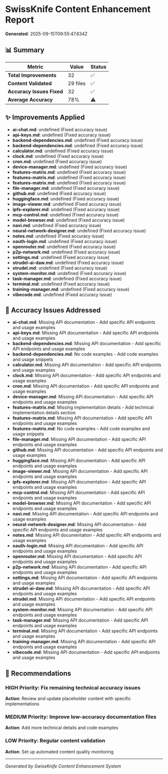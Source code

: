 # SwissKnife Content Enhancement Report

**Generated**: 2025-09-15T09:55:47.634Z

## 📊 Summary

| Metric | Value | Status |
|--------|-------|--------|
| **Total Improvements** | 32 | ✅ |
| **Content Validated** | 29 files | ✅ |
| **Accuracy Issues Fixed** | 32 | ✅ |
| **Average Accuracy** | 78% | ⚠️ |

## ✨ Improvements Applied

- **ai-chat.md**: undefined (Fixed accuracy issue)
- **api-keys.md**: undefined (Fixed accuracy issue)
- **backend-dependencies.md**: undefined (Fixed accuracy issue)
- **backend-dependencies.md**: undefined (Fixed accuracy issue)
- **calculator.md**: undefined (Fixed accuracy issue)
- **clock.md**: undefined (Fixed accuracy issue)
- **cron.md**: undefined (Fixed accuracy issue)
- **device-manager.md**: undefined (Fixed accuracy issue)
- **features-matrix.md**: undefined (Fixed accuracy issue)
- **features-matrix.md**: undefined (Fixed accuracy issue)
- **features-matrix.md**: undefined (Fixed accuracy issue)
- **file-manager.md**: undefined (Fixed accuracy issue)
- **github.md**: undefined (Fixed accuracy issue)
- **huggingface.md**: undefined (Fixed accuracy issue)
- **image-viewer.md**: undefined (Fixed accuracy issue)
- **ipfs-explorer.md**: undefined (Fixed accuracy issue)
- **mcp-control.md**: undefined (Fixed accuracy issue)
- **model-browser.md**: undefined (Fixed accuracy issue)
- **navi.md**: undefined (Fixed accuracy issue)
- **neural-network-designer.md**: undefined (Fixed accuracy issue)
- **notes.md**: undefined (Fixed accuracy issue)
- **oauth-login.md**: undefined (Fixed accuracy issue)
- **openrouter.md**: undefined (Fixed accuracy issue)
- **p2p-network.md**: undefined (Fixed accuracy issue)
- **settings.md**: undefined (Fixed accuracy issue)
- **strudel-ai-daw.md**: undefined (Fixed accuracy issue)
- **strudel.md**: undefined (Fixed accuracy issue)
- **system-monitor.md**: undefined (Fixed accuracy issue)
- **task-manager.md**: undefined (Fixed accuracy issue)
- **terminal.md**: undefined (Fixed accuracy issue)
- **training-manager.md**: undefined (Fixed accuracy issue)
- **vibecode.md**: undefined (Fixed accuracy issue)

## 🔧 Accuracy Issues Addressed

- **ai-chat.md**: Missing API documentation - Add specific API endpoints and usage examples
- **api-keys.md**: Missing API documentation - Add specific API endpoints and usage examples
- **backend-dependencies.md**: Missing API documentation - Add specific API endpoints and usage examples
- **backend-dependencies.md**: No code examples - Add code examples and usage snippets
- **calculator.md**: Missing API documentation - Add specific API endpoints and usage examples
- **clock.md**: Missing API documentation - Add specific API endpoints and usage examples
- **cron.md**: Missing API documentation - Add specific API endpoints and usage examples
- **device-manager.md**: Missing API documentation - Add specific API endpoints and usage examples
- **features-matrix.md**: Missing implementation details - Add technical implementation details section
- **features-matrix.md**: Missing API documentation - Add specific API endpoints and usage examples
- **features-matrix.md**: No code examples - Add code examples and usage snippets
- **file-manager.md**: Missing API documentation - Add specific API endpoints and usage examples
- **github.md**: Missing API documentation - Add specific API endpoints and usage examples
- **huggingface.md**: Missing API documentation - Add specific API endpoints and usage examples
- **image-viewer.md**: Missing API documentation - Add specific API endpoints and usage examples
- **ipfs-explorer.md**: Missing API documentation - Add specific API endpoints and usage examples
- **mcp-control.md**: Missing API documentation - Add specific API endpoints and usage examples
- **model-browser.md**: Missing API documentation - Add specific API endpoints and usage examples
- **navi.md**: Missing API documentation - Add specific API endpoints and usage examples
- **neural-network-designer.md**: Missing API documentation - Add specific API endpoints and usage examples
- **notes.md**: Missing API documentation - Add specific API endpoints and usage examples
- **oauth-login.md**: Missing API documentation - Add specific API endpoints and usage examples
- **openrouter.md**: Missing API documentation - Add specific API endpoints and usage examples
- **p2p-network.md**: Missing API documentation - Add specific API endpoints and usage examples
- **settings.md**: Missing API documentation - Add specific API endpoints and usage examples
- **strudel-ai-daw.md**: Missing API documentation - Add specific API endpoints and usage examples
- **strudel.md**: Missing API documentation - Add specific API endpoints and usage examples
- **system-monitor.md**: Missing API documentation - Add specific API endpoints and usage examples
- **task-manager.md**: Missing API documentation - Add specific API endpoints and usage examples
- **terminal.md**: Missing API documentation - Add specific API endpoints and usage examples
- **training-manager.md**: Missing API documentation - Add specific API endpoints and usage examples
- **vibecode.md**: Missing API documentation - Add specific API endpoints and usage examples

## 🎯 Recommendations

### HIGH Priority: Fix remaining technical accuracy issues
**Action**: Review and update placeholder content with specific implementations

### MEDIUM Priority: Improve low-accuracy documentation files
**Action**: Add more technical details and code examples

### LOW Priority: Regular content validation
**Action**: Set up automated content quality monitoring

---
*Generated by SwissKnife Content Enhancement System*

